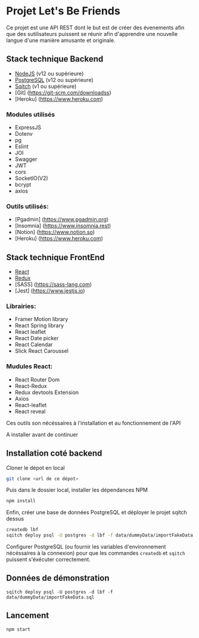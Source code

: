 # Projet Let's Be Friends

Ce projet est une API REST dont le but est de créer des évenements afin que des sutilisateurs puissent se réunir afin d'apprendre une nouvelle langue d'une manière amusante et originale.

## Stack technique Backend

- [NodeJS](https://nodejs.org/en/download/) (v12 ou supérieure)
- [PostgreSQL](https://www.postgresql.org/download/) (v12 ou supérieure)
- [Sqitch](https://sqitch.org/download/) (v1 ou supérieure)
- [Git] (https://git-scm.com/downloadss)
- [Heroku] (https://www.heroku.com)

### Modules utilisés

- ExpressJS
- Dotenv
- pg
- Eslint
- JOI
- Swagger
- JWT
- cors
- SocketIO(V2)
- bcrypt
- axios


### Outils utilisés:

- [Pgadmin] (https://www.pgadmin.org)
- [Insomnia] (https://www.insomnia.rest)
- [Notion] (https://www.notion.so)
- [Heroku] (https://www.heroku.com)

## Stack technique FrontEnd

- [React](https://fr.reactjs.org)
- [Redux](https://redux.js.org)
- [SASS] (https://sass-lang.com)
- [Jest] (https://www.jestjs.io)


### Librairies:

- Framer Motion library
- React Spring library
- React leaflet
- React Date picker
- React Calendar
- Slick React Caroussel

### Mudules React:

- React Router Dom
- React-Redux
- Redux devtools Extension
- Axios
- React-leaflet
- React reveal


  
Ces outils son nécéssaires à l'installation et au fonctionnement de l'API

A installer avant de continuer

## Installation coté backend

Cloner le dépot en local

```bash
git clone <url de ce dépot>
```
Puis dans le dossier local, installer les dépendances NPM

```bash
npm install
```

Enfin, créer une base de données PostgreSQL et déployer le projet sqitch dessus

```bash
createdb lbf
sqitch deploy psql -U postgres -d lbf -f data/dummyData/importFakeData.sql
```


Configurer PostgreSQL (ou fournir les variables d'environnement nécéssaires à la connexion) pour que les commandes `createdb` et `sqitch` puissent s'éxécuter correctement.


## Données de démonstration

```
sqitch deploy psql -U postgres -d lbf -f data/dummyData/importFakeData.sql
```

## Lancement


```bash
npm start

```



